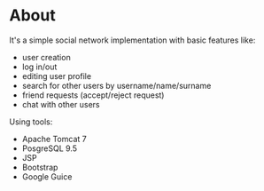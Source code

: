 # About
It's a simple social network implementation with basic features like:
- user creation
- log in/out
- editing user profile
- search for other users by username/name/surname
- friend requests (accept/reject request)
- chat with other users

Using tools:
- Apache Tomcat 7
- PosgreSQL 9.5
- JSP
- Bootstrap
- Google Guice
